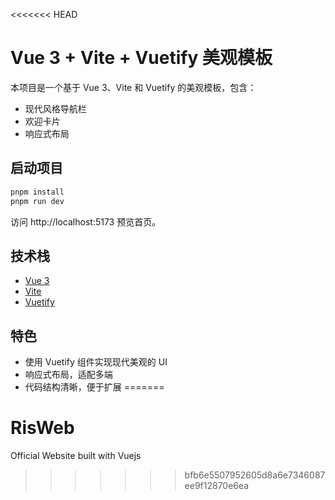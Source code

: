 <<<<<<< HEAD
# Vue 3 + Vite + Vuetify 美观模板

本项目是一个基于 Vue 3、Vite 和 Vuetify 的美观模板，包含：
- 现代风格导航栏
- 欢迎卡片
- 响应式布局

## 启动项目

```sh
pnpm install
pnpm run dev
```

访问 http://localhost:5173 预览首页。

## 技术栈
- [Vue 3](https://vuejs.org/)
- [Vite](https://vitejs.dev/)
- [Vuetify](https://vuetifyjs.com/zh-Hans/)

## 特色
- 使用 Vuetify 组件实现现代美观的 UI
- 响应式布局，适配多端
- 代码结构清晰，便于扩展
=======
# RisWeb
Official Website built with Vuejs
>>>>>>> bfb6e5507952605d8a6e7346087ee9f12870e6ea
